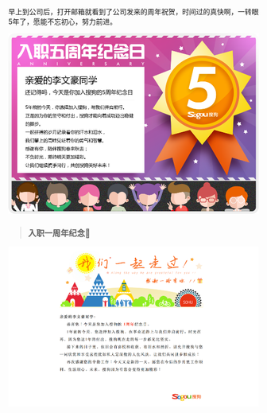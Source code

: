早上到公司后，打开邮箱就看到了公司发来的周年祝贺，时间过的真快啊，一转眼5年了，愿能不忘初心，努力前进。

![](./file/sogo5th.png)

> ### 入职一周年纪念🎉
![](./file/sogo1st.png)